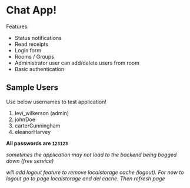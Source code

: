 # Chat App!

Features:

- Status notifications
- Read receipts
- Login form
- Rooms / Groups
- Administrator user can add/delete users from room
- Basic authentication

## Sample Users

Use below usernames to test application!

1. levi_wilkerson (admin)
2. johnDoe
3. carterCunningham
4. eleanorHarvey

**All passwords are `123123`**

*sometimes the application may not load to the backend being bogged down (free service)*

_will add logout feature to remove localstorage cache (logout). For now to logout go to page localstorage and del cache. Then refresh page_
